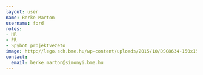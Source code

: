 ```yaml
---
layout: user
name: Berke Marton
username: ford
roles:
- HR
- PR
- Spybot projektvezeto
image: http://lego.sch.bme.hu/wp-content/uploads/2015/10/DSC8634-150x150.jpg
contact:
  email: berke.marton@simonyi.bme.hu
---
```

